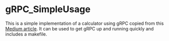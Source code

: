 # gRPC_SimpleUsage
This is a simple implementation of a calculator using gRPC copied from this [Medium article](https://medium.com/@coderviewer/simple-usage-of-grpc-with-python-f714d9f69daa).
It can be used to get gRPC up and running quickly and includes a makefile.
